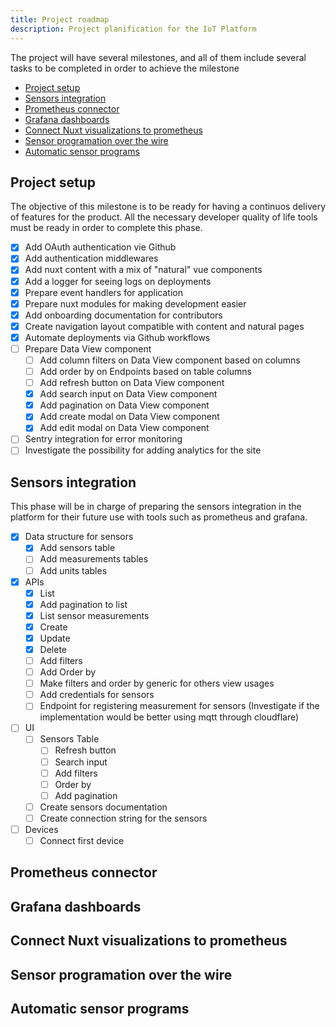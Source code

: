 ```yaml
---
title: Project roadmap
description: Project planification for the IoT Platform
---
```


The project will have several milestones, and all of them include several tasks to be completed in order to achieve the milestone

- [Project setup](#project-setup)
- [Sensors integration](#sensors-integration)
- [Prometheus connector](#prometheus-connector)
- [Grafana dashboards](#grafana-dashboards)
- [Connect Nuxt visualizations to prometheus](#connect-nuxt-visualizations-to-prometheus)
- [Sensor programation over the wire](#sensor-programation-over-the-wire)
- [Automatic sensor programs](#automatic-sensor-programs)

## Project setup
The objective of this milestone is to be ready for having a continuos delivery of features for the product. All the necessary developer quality of life tools must be ready in order to complete this phase.


- [X] Add OAuth authentication vie Github
- [X] Add authentication middlewares
- [X] Add nuxt content with a mix of "natural" vue components
- [X] Add a logger for seeing logs on deployments
- [X] Prepare event handlers for application
- [X] Prepare nuxt modules for making development easier
- [X] Add onboarding documentation for contributors
- [X] Create navigation layout compatible with content and natural pages
- [X] Automate deployments via Github workflows
- [ ] Prepare Data View component
    - [ ] Add column filters on Data View component based on columns
    - [ ] Add order by on Endpoints based on table columns
    - [ ] Add refresh button on Data View component
    - [X] Add search input on Data View component
    - [X] Add pagination on Data View component
    - [X] Add create modal on Data View component
    - [X] Add edit modal on Data View component
- [ ] Sentry integration for error monitoring
- [ ] Investigate the possibility for adding analytics for the site

## Sensors integration
This phase will be in charge of preparing the sensors integration in the platform for their future use with tools such as prometheus and grafana.

- [X] Data structure for sensors
    - [X] Add sensors table
    - [ ] Add measurements tables
    - [ ] Add units tables
- [X] APIs
    - [X] List
    - [X] Add pagination to list
    - [X] List sensor measurements
    - [X] Create
    - [X] Update
    - [X] Delete
    - [ ] Add filters
    - [ ] Add Order by
    - [ ] Make filters and order by generic for others view usages
    - [ ] Add credentials for sensors
    - [ ] Endpoint for registering measurement for sensors (Investigate if the implementation would be better using mqtt through cloudflare)
- [ ] UI
    - [ ] Sensors Table
        - [ ] Refresh button
        - [ ] Search input
        - [ ] Add filters
        - [ ] Order by
        - [ ] Add pagination
    - [ ] Create sensors documentation
    - [ ] Create connection string for the sensors

- [ ] Devices
    - [ ] Connect first device

## Prometheus connector

## Grafana dashboards

## Connect Nuxt visualizations to prometheus

## Sensor programation over the wire

## Automatic sensor programs
